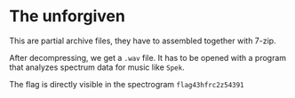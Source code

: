 # The unforgiven

This are partial archive files, they have to assembled together with 7-zip.

After decompressing, we get a `.wav` file. It has to be opened with a program that analyzes spectrum data for music like `Spek`.

The flag is directly visible in the spectrogram `flag43hfrc2z54391`